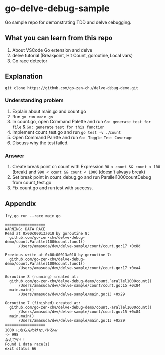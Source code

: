 # go-delve-debug-sample

Go sample repo for demonstrating TDD and delve debugging.

## What you can learn from this repo

1. About VSCode Go extension and delve
1. delve tutorial (Breakpoint, Hit Count, goroutine, Local vars)
1. Go race detector

## Explanation

```shell
git clone https://github.com/go-zen-chu/delve-debug-demo.git
```

### Understanding problem

1. Explain about main.go and count.go
1. Run `go run main.go`
1. In count.go, open Command Palette and run `Go: generate test for file` & `Go: generate test for this function`
1. Implement count_test.go and run `go test -v ./count`
1. Open Command Palette and run `Go: Toggle Test Coverage`
1. Discuss why the test failed.

### Answer

1. Create break point on count with Expression `90 < count && count < 100` (break) and `990 < count && count < 1000` (doesn't always break)
1. Set break point in count_debug.go and run Parallel1000countDebug from count_test.go
1. Fix count.go and run test with success.

## Appendix

Try, `go run --race main.go`

```shell
==================
WARNING: DATA RACE
Read at 0x00c00013a018 by goroutine 8:
  github.com/go-zen-chu/delve-debug-demo/count.Parallel1000count.func1()
      /Users/amasuda/dev/delve-sample/count/count.go:17 +0x8d

Previous write at 0x00c00013a018 by goroutine 7:
  github.com/go-zen-chu/delve-debug-demo/count.Parallel1000count.func1()
      /Users/amasuda/dev/delve-sample/count/count.go:17 +0xa4

Goroutine 8 (running) created at:
  github.com/go-zen-chu/delve-debug-demo/count.Parallel1000count()
      /Users/amasuda/dev/delve-sample/count/count.go:15 +0x84
  main.main()
      /Users/amasuda/dev/delve-sample/main.go:10 +0x29

Goroutine 7 (finished) created at:
  github.com/go-zen-chu/delve-debug-demo/count.Parallel1000count()
      /Users/amasuda/dev/delve-sample/count/count.go:15 +0x84
  main.main()
      /Users/amasuda/dev/delve-sample/main.go:10 +0x29
==================
1000 にならんわけないやろww
-> 998
なんでや!!
Found 1 data race(s)
exit status 66
```
